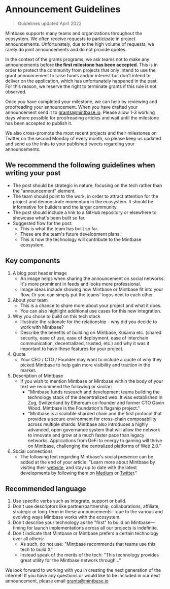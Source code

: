 # Announcement Guidelines

> Guidelines updated April 2022

Mintbase supports many teams and organizations throughout the ecosystem. We often receive requests to participate in project announcements. Unfortunately, due to the high volume of requests, we rarely do joint announcements and do not provide quotes.

In the context of the grants programs, we ask teams not to make any announcements before **the first milestone has been accepted**. This is in order to protect the community from projects that only intend to use the grant announcement to raise funds and/or interest but don't intend to deliver on the application, which has unfortunately happened in the past. For this reason, we reserve the right to terminate grants if this rule is not observed.

Once you have completed your milestone, we can help by reviewing and proofreading your announcement. When you have drafted your announcement send it to [grants@mintbase.io](mailto:grants@mintbase.io). Please allow 1-3 working days where possible for proofreading articles and wait until the milestone has been accepted to publish it.

We also cross-promote the most recent projects and their milestones on Twitter on the second Monday of every month, so please keep us updated and send us the links to your published tweets regarding your announcements.

## We recommend the following guidelines when writing your post

- The post should be strategic in nature, focusing on the tech rather than the "announcement" element.
- The team should point to the work, in order to attract attention for the project and demonstrate momentum in the ecosystem. It should be informative for builders and the larger community.
- The post should include a link to a GitHub repository or elsewhere to showcase what's been built so far.
- Suggested flow for the post:
  - This is what the team has built so far.
  - These are the team's future development plans.
  - This is how the technology will contribute to the Mintbase ecosystem.

## Key components

1. A blog post header image
   - An image helps when sharing the announcement on social networks. It's more prominent in feeds and looks more professional.
   - Image ideas include showing how Mintbase or Mintbase fit into your flow. Or you can simply put the teams' logos next to each other.
2. About your team
   - This is a chance to share more about your project and what it does.
   - You can also highlight additional use cases for this new integration.
3. Why you chose to build on this tech stack
   - Illustrate the rationale for the relationship - why did you decide to work with Mintbase?
   - Describe the benefits of building on Mintbase, Kusama etc. (shared security, ease of use, ease of deployment, ease of interchain communication, decentralized,
  trusted, etc.) and why it was it important to have these features for your project.
4. Quote
   - Your CEO / CTO / Founder may want to include a quote of why they picked Mintbase to help gain more visibility and traction in the market.
5. Description of Mintbase
   - If you wish to mention Mintbase or Mintbase within the body of your text we recommend the following or similar:
     - "Mintbase funds research and development teams building the
technology stack of the decentralized web. It was established in Zug, Switzerland by Ethereum co-founder and former CTO Gavin Wood. Mintbase is the Foundation's flagship project."
     - "Mintbase is a scalable sharded chain and the first protocol that provides a secure environment for cross-chain composability across multiple shards. Mintbase also introduces a highly advanced, open governance system that will allow the network to innovate and grow at a much faster pace than legacy networks. Applications from DeFi to energy to gaming will thrive on Mintbase, challenging the centralized platforms of Web 2.0."
6. Social connections
   - The following text regarding Mintbase's social presence can be added at the end of your article: "Learn more about Mintbase by visiting their [website](https://mintbase.io/), and stay up to date with the latest developments by following them on [Medium](https://blog.mintbase.io/) or [Twitter](https://twitter.com/mintbase)."
  
## Recommended language
  
1. Use specific verbs such as integrate, support or build.
2. Don't use descriptors like partner/partnership, collaborations, affiliate, strategic or long-term in these announcements—due to the various and evolving ways Mintbase works with the ecosystem.
3. Don't describe your technology as the "first" to build on Mintbase—timing for launch implementations across all our projects is indefinite.
4. Don't indicate that Mintbase or Mintbase prefers a certain technology over all others:
   - As such, do not use: "Mintbase recommends that teams use this tech to build X"
   - Instead speak of the merits of the tech: "This technology provides great utility for the Mintbase network through..."

We look forward to working with you in creating the next generation of the internet! If you have any questions or would like to be included in our next announcement, please email [grants@mintbase.io](mailto:grants@mintbase.io)
